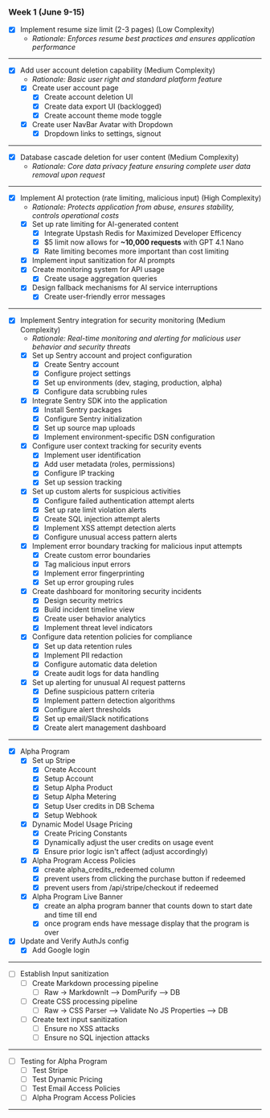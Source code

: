 ### Week 1 (June 9-15)
- [x] Implement resume size limit (2-3 pages) (Low Complexity)
  - *Rationale: Enforces resume best practices and ensures application performance*
---

- [x] Add user account deletion capability (Medium Complexity)
  - *Rationale: Basic user right and standard platform feature*
  - [x] Create user account page
    - [x] Create account deletion UI
    - [x] Create data export UI (backlogged)
    - [x] Create account theme mode toggle
  - [x] Create user NavBar Avatar with Dropdown
    - [x] Dropdown links to settings, signout

---

- [x] Database cascade deletion for user content (Medium Complexity)
  - *Rationale: Core data privacy feature ensuring complete user data removal upon request*
---

- [x] Implement AI protection (rate limiting, malicious input) (High Complexity)
  - *Rationale: Protects application from abuse, ensures stability, controls operational costs*
  - [x] Set up rate limiting for AI-generated content
    - [x] Integrate Upstash Redis for Maximized Developer Efficency
    - [x] $5 limit now allows for **~10,000 requests** with GPT 4.1 Nano
    - [x] Rate limiting becomes more important than cost limiting
  - [x] Implement input sanitization for AI prompts
  - [x] Create monitoring system for API usage
    - [x] Create usage aggregation queries
  - [x] Design fallback mechanisms for AI service interruptions
    - [x] Create user-friendly error messages
---

- [x] Implement Sentry integration for security monitoring (Medium Complexity)
  - *Rationale: Real-time monitoring and alerting for malicious user behavior and security threats*
  - [x] Set up Sentry account and project configuration
    - [x] Create Sentry account
    - [x] Configure project settings
    - [x] Set up environments (dev, staging, production, alpha)
    - [x] Configure data scrubbing rules
  - [x] Integrate Sentry SDK into the application
    - [x] Install Sentry packages
    - [x] Configure Sentry initialization
    - [x] Set up source map uploads
    - [x] Implement environment-specific DSN configuration
  - [x] Configure user context tracking for security events
    - [x] Implement user identification
    - [x] Add user metadata (roles, permissions)
    - [x] Configure IP tracking
    - [x] Set up session tracking
  - [x] Set up custom alerts for suspicious activities
    - [x] Configure failed authentication attempt alerts
    - [x] Set up rate limit violation alerts
    - [x] Create SQL injection attempt alerts
    - [x] Implement XSS attempt detection alerts
    - [x] Configure unusual access pattern alerts
  - [x] Implement error boundary tracking for malicious input attempts
    - [x] Create custom error boundaries
    - [x] Tag malicious input errors
    - [x] Implement error fingerprinting
    - [x] Set up error grouping rules
  - [x] Create dashboard for monitoring security incidents
    - [x] Design security metrics
    - [x] Build incident timeline view
    - [x] Create user behavior analytics
    - [x] Implement threat level indicators
  - [x] Configure data retention policies for compliance
    - [x] Set up data retention rules
    - [x] Implement PII redaction
    - [x] Configure automatic data deletion
    - [x] Create audit logs for data handling
  - [x] Set up alerting for unusual AI request patterns
    - [x] Define suspicious pattern criteria
    - [x] Implement pattern detection algorithms
    - [x] Configure alert thresholds
    - [x] Set up email/Slack notifications
    - [x] Create alert management dashboard
---

- [x] Alpha Program
  - [x] Set up Stripe
    - [x] Create Account
    - [x] Setup Account
    - [x] Setup Alpha Product
    - [x] Setup Alpha Metering
    - [x] Setup User credits in DB Schema
    - [x] Setup Webhook
  - [x] Dynamic Model Usage Pricing
    - [x] Create Pricing Constants
    - [x] Dynamically adjust the user credits on usage event
    - [x] Ensure prior logic isn't affect (adjust accordingly)
  - [x] Alpha Program Access Policies
    - [x] create alpha_credits_redeemed column
    - [x] prevent users from clicking the purchase button if redeemed
    - [x] prevent users from /api/stripe/checkout if redeemed

  - [x] Alpha Program Live Banner
    - [x] create an alpha program banner that counts down to start date and time till end
    - [x] once program ends have message display that the program is over

- [x] Update and Verify AuthJs config
  - [x] Add Google login
---

- [ ] Establish Input sanitization
  - [ ] Create Markdown processing pipeline
    - [ ] Raw -> MarkdownIt --> DomPurify --> DB
  - [ ] Create CSS processing pipeline
    - [ ] Raw -> CSS Parser --> Validate No JS Properties --> DB
  - [ ] Create text input sanitization
    - [ ] Ensure no XSS attacks
    - [ ] Ensure no SQL injection attacks

---

  - [ ] Testing for Alpha Program
    - [ ] Test Stripe
    - [ ] Test Dynamic Pricing
    - [ ] Test Email Access Policies
    - [ ] Alpha Program Access Policies
---
